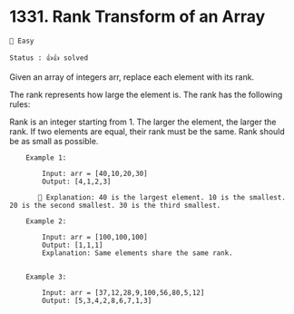 # 1331. Rank Transform of an Array

    👻 Easy 

    Status : 👍👍 solved

Given an array of integers arr, replace each element with its rank.

The rank represents how large the element is. The rank has the following rules:

Rank is an integer starting from 1.
The larger the element, the larger the rank. If two elements are equal, their rank must be the same.
Rank should be as small as possible.
 

        Example 1:

            Input: arr = [40,10,20,30]
            Output: [4,1,2,3]

           🎉 Explanation: 40 is the largest element. 10 is the smallest. 20 is the second smallest. 30 is the third smallest.

        Example 2:

            Input: arr = [100,100,100]
            Output: [1,1,1]
            Explanation: Same elements share the same rank.

            
        Example 3:

            Input: arr = [37,12,28,9,100,56,80,5,12]
            Output: [5,3,4,2,8,6,7,1,3]